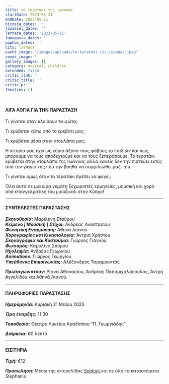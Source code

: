 ```yaml
---
title: το τερατακι της ιωαννας
startDate: 2023-05-21
endDate: 2023-05-21
nicosia_dates: ''
limassol_dates: ''
larnaca_dates: '2023-05-21'
famagusta_dates: ''
paphos_dates: ''
city: larnaca
event_image: "/images/uploads/to-terataki-tis-ioannas.jpeg"
cover_image: ''
gallery_images: []
category: musical, children
extended: false
critic_link: ''
critic_title: ''
critic_p: ''
theatres: []

---
```

#### ΛΙΓΑ ΛΟΓΙΑ ΓΙΑ ΤΗΝ ΠΑΡΑΣΤΑΣΗ

Τι γίνεται όταν κλείσουν τα φώτα;

Τι κρύβεται κάτω από το κρεβάτι μας;

Τι κρύβεται μέσα στην ντουλάπα μας;

Η ιστορία μας έχει ως κύριο άξονα τους φόβους το παιδιών και πως μπορούμε να τους αποδεχτούμε και να τους ξεπεράσουμε. Το τερατάκι κρύβεται στην ντουλάπα της Ιωάννας αλλά κανείς δεν την πιστεύει εκτός από την γιαγιά της που την βοηθά να συμφιλιωθεί μαζί του.

Τι γίνεται όμως όταν το τερατάκι πρέπει να φύγει;

Όλα αυτά σε μια ώρα γεμάτη ξεχωριστές ερμηνείες, μουσική και χορό από επαγγελματίες του μιούζικαλ στην Κύπρο!

***

#### ΣΥΝΤΕΛΕΣΤΕΣ ΠΑΡΑΣΤΑΣΗΣ

**_Σκηνοθεσία:_** Μαριλένη Σταύρου  
**_Κείμενο | Μουσική | Στίχοι:_** Ανδρέας Αναστασίου  
**_Φωνητική Εναρμόνιση:_** Αθηνά Λιανού  
**_Χορογραφίες και Κινησιολογία:_** Άντρια Χρήστου  
**_Σκηνογραφία και Κοστούμια:_** Γιώργος Γιάννου  
**_Φωτισμός:_** Καρολίνα Σπύρου  
**_Ηχοληψία:_** Ανδρέας Γεωργίου  
**_Animations:_** Γιώργος Γεωργίου  
**_Υπεύθυνος Επικοινωνίας:_** Αλέξανδρος Ταραμουντάς

**_Πρωταγωνιστούν:_** Ριάνα Αθανασίου, Ανδρέας Παπαμιχαλόπουλος, Άντρη Αγγελίδου και Αθηνά Λιανού.

***

#### ΠΛΗΡΟΦΟΡΙΕΣ ΠΑΡΑΣΤΑΣΗΣ

**_Ημερομηνία:_** Κυριακή 21 Μαίου 2023

**_Ώρα έναρξης:_** 11:30

**_Τοποθεσία:_** Θέατρο Λυκείου Αραδίππου "Π. Γεωργιάδης"

**_Διάρκεια:_** 60 λεπτά

***

#### ΕΙΣΙΤΗΡΙΑ

**_Τιμή:_** €12

**_Προπώληση:_** Μέσω της ιστοσελίδας [Soldout ](https://www.soldoutticketbox.com/to-terataki-tis-ioannas-2023/?lang=el)και σε όλα τα καταστήματα Stephanis